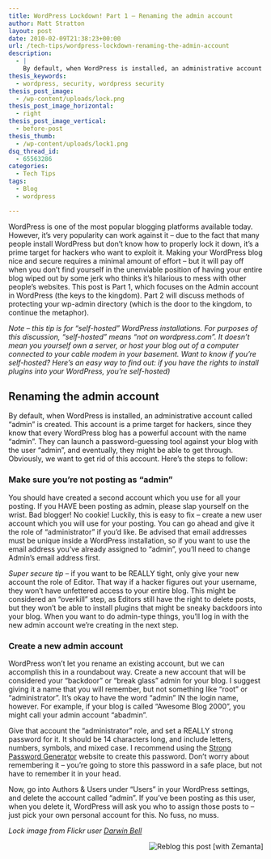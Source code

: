 ```yaml
---
title: WordPress Lockdown! Part 1 – Renaming the admin account
author: Matt Stratton
layout: post
date: 2010-02-09T21:38:23+00:00
url: /tech-tips/wordpress-lockdown-renaming-the-admin-account
description:
  - |
    By default, when WordPress is installed, an administrative account called "admin" is created. This account is a prime target for hackers, since they know that every WordPress blog has a powerful account with the name "admin". They can launch a password-guessing tool against your blog with the user "admin", and eventually, they might be able to get through. Here's how to "rename" the default admin account in WordPress.
thesis_keywords:
  - wordpress, security, wordpress security
thesis_post_image:
  - /wp-content/uploads/lock.png
thesis_post_image_horizontal:
  - right
thesis_post_image_vertical:
  - before-post
thesis_thumb:
  - /wp-content/uploads/lock1.png
dsq_thread_id:
  - 65563286
categories:
  - Tech Tips
tags:
  - Blog
  - wordpress

---
```

WordPress is one of the most popular blogging platforms available today. However, it&#8217;s very popularity can work against it &#8211; due to the fact that many people install WordPress but don&#8217;t know how to properly lock it down, it&#8217;s a prime target for hackers who want to exploit it. Making your WordPress blog nice and secure requires a minimal amount of effort &#8211; but it will pay off when you don&#8217;t find yourself in the unenviable position of having your entire blog wiped out by some jerk who thinks it&#8217;s hilarious to mess with other people&#8217;s websites. This post is Part 1, which focuses on the Admin account in WordPress (the keys to the kingdom). Part 2 will discuss methods of protecting your wp-admin directory (which is the door to the kingdom, to continue the metaphor).

_Note &#8211; this tip is for &#8220;self-hosted&#8221; WordPress installations. For purposes of this discussion, &#8220;self-hosted&#8221; means &#8220;not on wordpress.com&#8221;. It doesn&#8217;t mean you yourself own a server, or host your blog out of a computer connected to your cable modem in your basement. Want to know if you&#8217;re self-hosted? Here&#8217;s an easy way to find out: if you have the rights to install plugins into your WordPress, you&#8217;re self-hosted)_

## Renaming the admin account

By default, when WordPress is installed, an administrative account called &#8220;admin&#8221; is created. This account is a prime target for hackers, since they know that every WordPress blog has a powerful account with the name &#8220;admin&#8221;. They can launch a password-guessing tool against your blog with the user &#8220;admin&#8221;, and eventually, they might be able to get through. Obviously, we want to get rid of this account. Here&#8217;s the steps to follow:

### Make sure you&#8217;re not posting as &#8220;admin&#8221;

You should have created a second account which you use for all your posting. If you HAVE been posting as admin, please slap yourself on the wrist. Bad blogger! No cookie! Luckily, this is easy to fix &#8211; create a new user account which you will use for your posting. You can go ahead and give it the role of &#8220;administrator&#8221; if you&#8217;d like. Be advised that email addresses must be unique inside a WordPress installation, so if you want to use the email address you&#8217;ve already assigned to &#8220;admin&#8221;, you&#8217;ll need to change Admin&#8217;s email address first.

_Super secure tip_ &#8211; if you want to be REALLY tight, only give your new account the role of Editor. That way if a hacker figures out your username, they won&#8217;t have unfettered access to your entire blog. This might be considered an &#8220;overkill&#8221; step, as Editors still have the right to delete posts, but they won&#8217;t be able to install plugins that might be sneaky backdoors into your blog. When you want to do admin-type things, you&#8217;ll log in with the new admin account we&#8217;re creating in the next step.

### Create a new admin account

WordPress won&#8217;t let you rename an existing account, but we can accomplish this in a roundabout way. Create a new account that will be considered your &#8220;backdoor&#8221; or &#8220;break glass&#8221; admin for your blog. I suggest giving it a name that you will remember, but not something like &#8220;root&#8221; or &#8220;administrator&#8221;. It&#8217;s okay to have the word &#8220;admin&#8221; IN the login name, however. For example, if your blog is called &#8220;Awesome Blog 2000&#8221;, you might call your admin account &#8220;abadmin&#8221;.

Give that account the &#8220;administrator&#8221; role, and set a REALLY strong password for it. It should be 14 characters long, and include letters, numbers, symbols, and mixed case. I recommend using the <a href="https://strongpasswordgenerator.com/" target="_blank">Strong Password Generator</a> website to create this password. Don&#8217;t worry about remembering it &#8211; you&#8217;re going to store this password in a safe place, but not have to remember it in your head.

Now, go into Authors & Users under &#8220;Users&#8221; in your WordPress settings, and delete the account called &#8220;admin&#8221;. If you&#8217;ve been posting as this user, when you delete it, WordPress will ask you who to assign those posts to &#8211; just pick your own personal account for this. No fuss, no muss.

_Lock image from Flickr user_ <a href="https://www.flickr.com/photos/darwinbell/443924168/" target="_blank"><em>Darwin Bell</em></a>

<div class="zemanta-pixie" style="margin-top: 10px; height: 15px;">
  <a class="zemanta-pixie-a" title="Reblog this post [with Zemanta]" href="https://reblog.zemanta.com/zemified/3aab49a5-e52a-45f2-8cd8-abf99f53cca6/"><img class="zemanta-pixie-img" style="border: none; float: right;" src="https://img.zemanta.com/reblog_c.png?x-id=3aab49a5-e52a-45f2-8cd8-abf99f53cca6" alt="Reblog this post [with Zemanta]" /></a><span class="zem-script more-related pretty-attribution"></span>
</div>